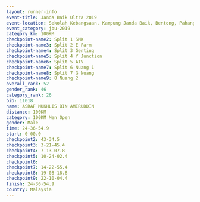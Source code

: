 ```yaml
---
layout: runner-info 
event-title: Janda Baik Ultra 2019
event-location: Sekolah Kebangsaan, Kampung Janda Baik, Bentong, Pahang, Malaysia
event_category: jbu-2019 
category_km: 100KM 
checkpoint-name2: Split 1 SMK 
checkpoint-name3: Split 2 E Farm 
checkpoint-name4: Split 3 Genting 
checkpoint-name5: Split 4 Y Junction 
checkpoint-name6: Split 5 ATV 
checkpoint-name7: Split 6 Nuang 1 
checkpoint-name8: Split 7 G Nuang 
checkpoint-name9: 8 Nuang 2 
overall_rank: 52
gender_rank: 46
category_rank: 26
bib: 11018
name: ASRAF MUKHLIS BIN AMIRUDDIN
distance: 100KM
category: 100KM Men Open
gender: Male
time: 24-36-54.9
start: 0-00.0
checkpoint2: 43-34.5
checkpoint3: 3-21-45.4
checkpoint4: 7-13-07.8
checkpoint5: 10-24-02.4
checkpoint6: 
checkpoint7: 14-22-55.4
checkpoint8: 19-08-18.8
checkpoint9: 22-10-04.4
finish: 24-36-54.9
country: Malaysia
---
```

